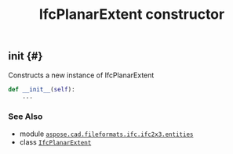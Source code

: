 ﻿---
title: IfcPlanarExtent constructor
second_title: Aspose.CAD for Python via .NET API References
description: 
type: docs
weight: 10
url: /python-net/aspose.cad.fileformats.ifc.ifc2x3.entities/ifcplanarextent/__init__/
is_root: false
---

## __init__ {#}

Constructs a new instance of IfcPlanarExtent



```python
def __init__(self):
    ...
```





### See Also
* module [`aspose.cad.fileformats.ifc.ifc2x3.entities`](../../)
* class [`IfcPlanarExtent`](/cad/python-net/aspose.cad.fileformats.ifc.ifc2x3.entities/ifcplanarextent)
